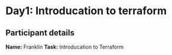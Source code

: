 # Day1: Introducation to terraform

## Participant details
**Name:** Franklin
**Task:** Introducation to Terraform
